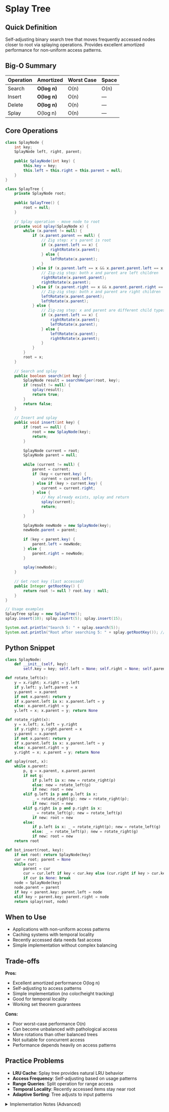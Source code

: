 # Splay Tree

## Quick Definition

Self-adjusting binary search tree that moves frequently accessed nodes closer to root via splaying operations. Provides excellent amortized performance for non-uniform access patterns.

## Big-O Summary

| Operation | Amortized | Worst Case | Space |
|-----------|----------|------------|-------|
| Search | **O(log n)** | O(n) | O(n) |
| Insert | **O(log n)** | O(n) | — |
| Delete | **O(log n)** | O(n) | — |
| Splay | O(log n) | O(n) | — |

## Core Operations

```java
class SplayNode {
    int key;
    SplayNode left, right, parent;
    
    public SplayNode(int key) {
        this.key = key;
        this.left = this.right = this.parent = null;
    }
}

class SplayTree {
    private SplayNode root;
    
    public SplayTree() {
        root = null;
    }
    
    // Splay operation - move node to root
    private void splay(SplayNode x) {
        while (x.parent != null) {
            if (x.parent.parent == null) {
                // Zig step: x's parent is root
                if (x.parent.left == x) {
                    rightRotate(x.parent);
                } else {
                    leftRotate(x.parent);
                }
            } else if (x.parent.left == x && x.parent.parent.left == x.parent) {
                // Zig-zig step: both x and parent are left children
                rightRotate(x.parent.parent);
                rightRotate(x.parent);
            } else if (x.parent.right == x && x.parent.parent.right == x.parent) {
                // Zig-zig step: both x and parent are right children
                leftRotate(x.parent.parent);
                leftRotate(x.parent);
            } else {
                // Zig-zag step: x and parent are different child types
                if (x.parent.left == x) {
                    rightRotate(x.parent);
                    leftRotate(x.parent);
                } else {
                    leftRotate(x.parent);
                    rightRotate(x.parent);
                }
            }
        }
        root = x;
    }
    
    // Search and splay
    public boolean search(int key) {
        SplayNode result = searchHelper(root, key);
        if (result != null) {
            splay(result);
            return true;
        }
        return false;
    }
    
    // Insert and splay
    public void insert(int key) {
        if (root == null) {
            root = new SplayNode(key);
            return;
        }
        
        SplayNode current = root;
        SplayNode parent = null;
        
        while (current != null) {
            parent = current;
            if (key < current.key) {
                current = current.left;
            } else if (key > current.key) {
                current = current.right;
            } else {
                // Key already exists, splay and return
                splay(current);
                return;
            }
        }
        
        SplayNode newNode = new SplayNode(key);
        newNode.parent = parent;
        
        if (key < parent.key) {
            parent.left = newNode;
        } else {
            parent.right = newNode;
        }
        
        splay(newNode);
    }
    
    // Get root key (last accessed)
    public Integer getRootKey() {
        return root != null ? root.key : null;
    }
}

// Usage examples
SplayTree splay = new SplayTree();
splay.insert(10); splay.insert(5); splay.insert(15);

System.out.println("Search 5: " + splay.search(5));
System.out.println("Root after searching 5: " + splay.getRootKey()); // 5
```

## Python Snippet

```python
class SplayNode:
    def __init__(self, key):
        self.key = key; self.left = None; self.right = None; self.parent = None

def rotate_left(x):
    y = x.right; x.right = y.left
    if y.left: y.left.parent = x
    y.parent = x.parent
    if not x.parent: return y
    if x.parent.left is x: x.parent.left = y
    else: x.parent.right = y
    y.left = x; x.parent = y; return None

def rotate_right(x):
    y = x.left; x.left = y.right
    if y.right: y.right.parent = x
    y.parent = x.parent
    if not x.parent: return y
    if x.parent.left is x: x.parent.left = y
    else: x.parent.right = y
    y.right = x; x.parent = y; return None

def splay(root, x):
    while x.parent:
        p, g = x.parent, x.parent.parent
        if not g:
            if p.left is x: new = rotate_right(p)
            else: new = rotate_left(p)
            if new: root = new
        elif g.left is p and p.left is x:
            _ = rotate_right(g); new = rotate_right(p);  
            if new: root = new
        elif g.right is p and p.right is x:
            _ = rotate_left(g); new = rotate_left(p)
            if new: root = new
        else:
            if p.left is x: _ = rotate_right(p); new = rotate_left(g)
            else: _ = rotate_left(p); new = rotate_right(g)
            if new: root = new
    return root

def bst_insert(root, key):
    if not root: return SplayNode(key)
    cur = root; parent = None
    while cur:
        parent = cur
        cur = cur.left if key < cur.key else (cur.right if key > cur.key else None)
        if cur is None: break
    node = SplayNode(key)
    node.parent = parent
    if key < parent.key: parent.left = node
    elif key > parent.key: parent.right = node
    return splay(root, node)
```

## When to Use

- Applications with non-uniform access patterns
- Caching systems with temporal locality
- Recently accessed data needs fast access
- Simple implementation without complex balancing

## Trade-offs

**Pros:**

- Excellent amortized performance O(log n)
- Self-adjusting to access patterns
- Simple implementation (no color/height tracking)
- Good for temporal locality
- Working set theorem guarantees

**Cons:**

- Poor worst-case performance O(n)
- Can become unbalanced with pathological access
- More rotations than other balanced trees
- Not suitable for concurrent access
- Performance depends heavily on access patterns

## Practice Problems

- **LRU Cache**: Splay tree provides natural LRU behavior
- **Access Frequency**: Self-adjusting based on usage patterns
- **Range Queries**: Split operation for range access
- **Temporal Locality**: Recently accessed items stay near root
- **Adaptive Sorting**: Tree adjusts to input patterns

<details>
<summary>Implementation Notes (Advanced)</summary>

### Splay Operations

- **Zig step**: Single rotation when parent is root
- **Zig-zig step**: Double rotation in same direction
- **Zig-zag step**: Double rotation in different directions
- **Bottom-up splaying**: Start from accessed node

### Amortized Analysis

- **Potential function**: Based on tree structure
- **Working set bound**: O(r log n) for r distinct accesses
- **Dynamic optimality**: Conjectured optimal for any access sequence
- **Competitive ratio**: Within constant factor of optimal BST

### Access Patterns

- **Temporal locality**: Recent accesses are fast
- **Spatial locality**: Nearby keys become closer
- **Frequency**: Frequently accessed nodes migrate toward root
- **Sequential access**: Good performance for sorted access

### Performance Considerations

- **Cache effects**: More rotations can hurt cache performance
- **Memory allocation**: Node creation overhead
- **Recursion depth**: Can be deep for degenerate trees
- **Access tracking**: Monitor access patterns for optimization

</details>
